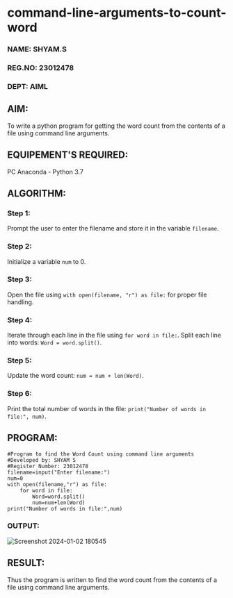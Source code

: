 # command-line-arguments-to-count-word
### NAME: SHYAM.S
### REG.NO: 23012478
### DEPT: AIML
## AIM:
To write a python program for getting the word count from the contents of a file using command line arguments.
## EQUIPEMENT'S REQUIRED: 
PC
Anaconda - Python 3.7
## ALGORITHM: 
### Step 1: 
Prompt the user to enter the filename and store it in the variable `filename`.
### Step 2:
Initialize a variable `num` to 0.
### Step 3:
Open the file using `with open(filename, "r") as file:` for proper file handling.
### Step 4:
Iterate through each line in the file using `for word in file:`. Split each line into words: `Word = word.split()`.
### Step 5:
Update the word count: `num = num + len(Word)`.
### Step 6:
Print the total number of words in the file: `print("Number of words in file:", num)`.

## PROGRAM:
```
#Program to find the Word Count using command line arguments
#Developed by: SHYAM S
#Register Number: 23012478
filename=input("Enter filename:")
num=0
with open(filename,"r") as file:
    for word in file:
        Word=word.split()
        num=num+len(Word)
print("Number of words in file:",num)
```
### OUTPUT:

![Screenshot 2024-01-02 180545](https://github.com/SridharShyam/command-line-arguments-to-count-word/assets/144871368/84de9894-cc3f-44f1-8fb6-b0ac1e34d607)

## RESULT:
Thus the program is written to find the word count from the contents of a file using command line arguments.
